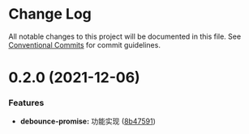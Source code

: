 # Change Log

All notable changes to this project will be documented in this file.
See [Conventional Commits](https://conventionalcommits.org) for commit guidelines.

# 0.2.0 (2021-12-06)


### Features

* **debounce-promise:** 功能实现 ([8b47591](https://github.com/pansyjs/utils/commit/8b475916de5f6b535e7a226dbbba16bc7c77964d))
